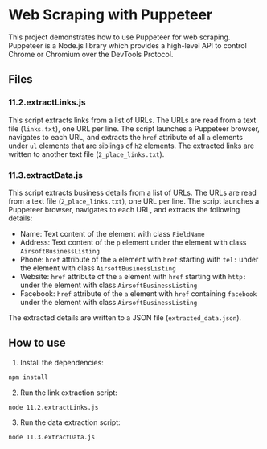 # Web Scraping with Puppeteer

This project demonstrates how to use Puppeteer for web scraping. Puppeteer is a Node.js library which provides a high-level API to control Chrome or Chromium over the DevTools Protocol.

## Files

### 11.2.extractLinks.js

This script extracts links from a list of URLs. The URLs are read from a text file (`links.txt`), one URL per line. The script launches a Puppeteer browser, navigates to each URL, and extracts the `href` attribute of all `a` elements under `ul` elements that are siblings of `h2` elements. The extracted links are written to another text file (`2_place_links.txt`).

### 11.3.extractData.js

This script extracts business details from a list of URLs. The URLs are read from a text file (`2_place_links.txt`), one URL per line. The script launches a Puppeteer browser, navigates to each URL, and extracts the following details:

- Name: Text content of the element with class `FieldName`
- Address: Text content of the `p` element under the element with class `AirsoftBusinessListing`
- Phone: `href` attribute of the `a` element with `href` starting with `tel:` under the element with class `AirsoftBusinessListing`
- Website: `href` attribute of the `a` element with `href` starting with `http:` under the element with class `AirsoftBusinessListing`
- Facebook: `href` attribute of the `a` element with `href` containing `facebook` under the element with class `AirsoftBusinessListing`

The extracted details are written to a JSON file (`extracted_data.json`).

## How to use

1. Install the dependencies:

```bash
npm install
```

2. Run the link extraction script:

```bash
node 11.2.extractLinks.js
```

3. Run the data extraction script:

```bash
node 11.3.extractData.js
```
